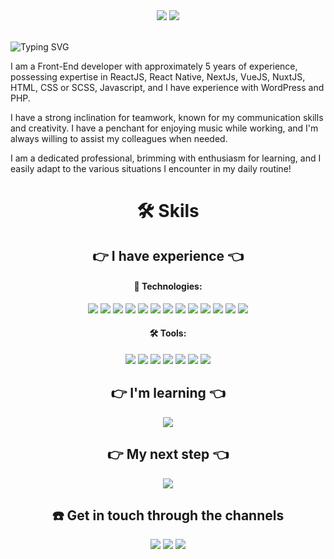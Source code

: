 
<div align="center">
    <a href="https://github.com/WelliWillers/WelliWillers/blob/main/README.md"><img src="https://img.shields.io/static/v1?label=PT-BR&message=Portuguese&color=black&style=for-the-badge&logo="/></a>
    <a href="https://github.com/WelliWillers/WelliWillers/blob/main/README-EN.md"><img src="https://img.shields.io/static/v1?label=en-US&message=English&color=green&style=for-the-badge&logo="/></a>
</div>

<br/>

![Typing SVG](https://readme-typing-svg.demolab.com?font=poppins&weight=800&size=70&duration=4000&pause=1000&center=true&random=false&width=2000&height=179&lines=%E2%9C%8B+Hii+people%2C+I'm+Wellington!;Be+very+welcome!)

I am a Front-End developer with approximately 5 years of experience, possessing expertise in ReactJS, React Native, NextJs, VueJS, NuxtJS, HTML, CSS or SCSS, Javascript, and I have experience with WordPress and PHP.

I have a strong inclination for teamwork, known for my communication skills and creativity. I have a penchant for enjoying music while working, and I'm always willing to assist my colleagues when needed.

I am a dedicated professional, brimming with enthusiasm for learning, and I easily adapt to the various situations I encounter in my daily routine!

<h1 align="center">🛠 Skils</h1>

<h2 align="center"> 👉 I have experience 👈</h2>
<div align="center">
  <h4>🚀 Technologies:</h4>
  <img src="https://img.shields.io/static/v1?label=&message=JS&color=black&style=for-the-badge&logo=javascript"/>
  <img src="https://img.shields.io/static/v1?label=&message=TS&color=black&style=for-the-badge&logo=typescript"/>
  <img src="https://img.shields.io/static/v1?label=&message=REACTJS&color=black&style=for-the-badge&logo=react"/>
  <img src="https://img.shields.io/static/v1?label=&message=NEXTJS&color=black&style=for-the-badge&logo=nextdotjs"/>
  <img src="https://img.shields.io/static/v1?label=&message=CSS&color=black&style=for-the-badge&logo=css3"/>
  <img src="https://img.shields.io/static/v1?label=&message=HTML&color=black&style=for-the-badge&logo=html5"/>
  <img src="https://img.shields.io/static/v1?label=&message=PRISMA&color=black&style=for-the-badge&logo=prisma"/>
  <img src="https://img.shields.io/static/v1?label=&message=TAILWIND&color=black&style=for-the-badge&logo=tailwindcss"/>
  <img src="https://img.shields.io/static/v1?label=&message=PHP&color=black&style=for-the-badge&logo=php"/>
  <img src="https://img.shields.io/static/v1?label=&message=BOOTSTRAP&color=black&style=for-the-badge&logo=bootstrap"/>
  <img src="https://img.shields.io/static/v1?label=&message=WORDPRESS&color=black&style=for-the-badge&logo=wordpress"/>
  <img src="https://img.shields.io/static/v1?label=&message=VUEJS&color=black&style=for-the-badge&logo=vuedotjs"/>
  <img src="https://img.shields.io/static/v1?label=&message=NUXTJS&color=black&style=for-the-badge&logo=nuxtdotjs"/>

  <h4>🛠️ Tools:</h4>
  <img src="https://img.shields.io/static/v1?label=&message=LINUX&color=black&style=for-the-badge&logo=ubuntu"/>
  <img src="https://img.shields.io/static/v1?label=&message=GIT&color=black&style=for-the-badge&logo=git"/>
  <img src="https://img.shields.io/static/v1?label=&message=DOCKER&color=black&style=for-the-badge&logo=docker"/>
  <img src="https://img.shields.io/static/v1?label=&message=FIGMA&color=black&style=for-the-badge&logo=figma"/>
  <img src="https://img.shields.io/static/v1?label=&message=MYSQL&color=black&style=for-the-badge&logo=mysql"/>
  <img src="https://img.shields.io/static/v1?label=&message=FIREBASE&color=black&style=for-the-badge&logo=firebase"/>
  <img src="https://img.shields.io/static/v1?label=&message=INSOMNIA&color=black&style=for-the-badge&logo=insomnia"/>
</div>

<h2 align="center"> 👉 I'm learning 👈</h2>
<div align="center">
  <img src="https://img.shields.io/static/v1?label=&message=REACT NATIVE&color=black&style=for-the-badge&logo=react"/>
</div>

<h2 align="center"> 👉 My next step 👈</h2>
<div align="center">
  <img src="https://img.shields.io/static/v1?label=&message=NODEJS&color=black&style=for-the-badge&logo=nodedotjs"/>
</div>

<h2 align="center">☎️ Get in touch through the channels</h2>
<div align="center">
  <a href="mailto:wellington.willer@gmail.com"><img src="https://img.shields.io/badge/-wellington.willers@gmail.com-c14438?style=flat&logo=Gmail&logoColor=white&link=mailto:wellington.willer@gmail.com"/></a>
  <a href="https://www.linkedin.com/in/wellington-willers-24302b199/"><img src="https://img.shields.io/badge/-@Wellington-blue?style=flat&logo=Linkedin&logoColor=white&link=https://www.linkedin.com/in/wellington-willers-24302b199/"/></a>
  <a href="https://app.rocketseat.com.br/me/wellington-willers"><img src="https://img.shields.io/badge/Perfil-Rocketseat-blueviolet"/></a>
</div>
